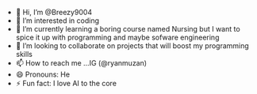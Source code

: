- 👋 Hi, I’m @Breezy9004
- 👀 I’m interested in coding
- 🌱 I’m currently learning a boring course named Nursing but I want to spice it up with programming and maybe sofware engineering
- 💞️ I’m looking to collaborate on projects that will boost my programming skills
- 📫 How to reach me ...IG (@ryanmuzan)
- 😄 Pronouns: He
- ⚡ Fun fact: I love AI to the core 

<!---
Breezy9004/Breezy9004 is a ✨ special ✨ repository because its `README.md` (this file) appears on your GitHub profile.
You can click the Preview link to take a look at your changes.
--->
